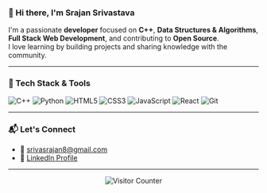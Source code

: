 ### 👋 Hi there, I'm Srajan Srivastava

I'm a passionate **developer** focused on **C++**, **Data Structures & Algorithms**, **Full Stack Web Development**, and contributing to **Open Source**.  
I love learning by building projects and sharing knowledge with the community.

---

### 🚀 Tech Stack & Tools

<p>
  <img src="https://img.shields.io/badge/C++-00599C?style=for-the-badge&logo=c%2B%2B&logoColor=white" title="C++" />
  <img src="https://img.shields.io/badge/Python-3776AB?style=for-the-badge&logo=python&logoColor=white" title="Python" />
  <img src="https://img.shields.io/badge/HTML5-E34F26?style=for-the-badge&logo=html5&logoColor=white" title="HTML5" />
  <img src="https://img.shields.io/badge/CSS3-1572B6?style=for-the-badge&logo=css3&logoColor=white" title="CSS3" />
  <img src="https://img.shields.io/badge/JavaScript-black?style=for-the-badge&logo=javascript" title="JavaScript" />
  <img src="https://img.shields.io/badge/React-20232A?style=for-the-badge&logo=react&logoColor=61DAFB" title="React" />
  <img src="https://img.shields.io/badge/Git-F05032?style=for-the-badge&logo=git&logoColor=white" title="Git" />
</p>

---

### 📬 Let's Connect

- 📧 <a href="mailto:srivasrajan8@gmail.com" title="Send me an email">srivasrajan8@gmail.com</a>  
- 💼 <a href="https://www.linkedin.com/in/srajan-srivastava" target="_blank" title="Visit my LinkedIn">LinkedIn Profile</a>

---

<p align="center">
  <img src="https://komarev.com/ghpvc/?username=Srajan-21&label=Profile%20views&color=blueviolet&style=flat" alt="Visitor Counter" title="Profile views counter" />
</p>
